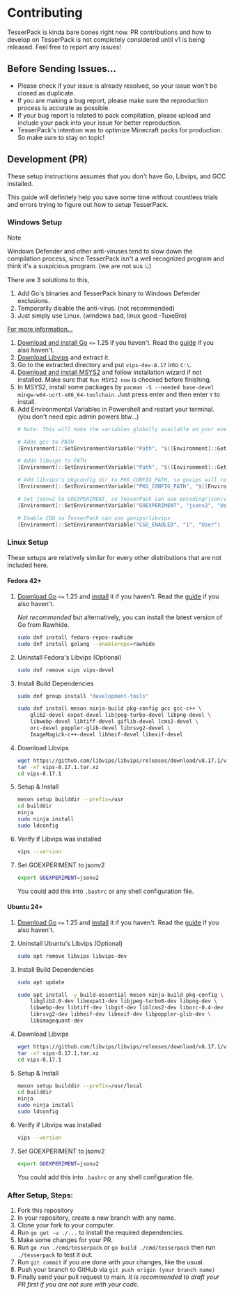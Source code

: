 # Contributing

TesserPack is kinda bare bones right now. PR contributions and how to develop on TesserPack is not completely considered until v1 is being released. Feel free to report any issues!

## Before Sending Issues...

- Please check if your issue is already resolved, so your issue won't be closed as duplicate.
- If you are making a bug report, please make sure the reproduction process is accurate as possible.
- If your bug report is related to pack compilation, please upload and include your pack into your issue for better reproduction.
- TesserPack's intention was to optimize Minecraft packs for production. So make sure to stay on topic!

## Development (PR)

These setup instructions assumes that you don't have Go, Libvips, and GCC installed. 

This guide will definitely help you save some time without countless trials and errors trying to figure out how to setup TesserPack.

### Windows Setup

> [!NOTE]
> Windows Defender and other anti-viruses tend to slow down the compilation process,
> since TesserPack isn't a well recognized program and think it's a suspicious program. (we are not sus ඞ)
>
> There are 3 solutions to this, 
> 1. Add Go's binaries and TesserPack binary to Windows Defender exclusions.
> 2. Temporarily disable the anti-virus. (not recommended)
> 3. Just simply use Linux. (windows bad, linux good -TuxeBro)
>
> [For more information...](https://go.dev/doc/faq#virus)

1. [Download and install Go](https://go.dev/dl/) `<=` 1.25 if you haven't. Read the [guide](https://go.dev/doc/tutorial/getting-started#prerequisites) if you also haven't.
2. [Download Libvips](https://github.com/libvips/build-win64-mxe/releases/download/v8.17.1/vips-dev-w64-web-8.17.1.zip) and extract it.
3. Go to the extracted directory and put `vips-dev-8.17` into `C:\`.
4. [Download and install MSYS2](https://github.com/msys2/msys2-installer/releases/download/2024-12-08/msys2-x86_64-20241208.exe) and follow installation wizard if not installed. Make sure that `Run MSYS2 now` is checked before finishing.
5. In MSYS2, install some packages by `pacman -S --needed base-devel mingw-w64-ucrt-x86_64-toolchain`. Just press enter and then enter `Y` to install.
6. Add Environmental Variables in Powershell and restart your terminal. (you don't need epic admin powers btw...)
    ```powershell
    # Note: This will make the variables globally available on your every terminal.

    # Adds gcc to PATH
    [Environment]::SetEnvironmentVariable("Path", "$([Environment]::GetEnvironmentVariable("Path", "User"));C:\msys64\ucrt64\bin", "User")

    # Adds libvips to PATH
    [Environment]::SetEnvironmentVariable("Path", "$([Environment]::GetEnvironmentVariable("Path", "User"));C:\vips-dev-8.17\bin", "User")

    # Add libvips's pkgconfig dir to PKG_CONFIG_PATH, so govips will recognize it.
    [Environment]::SetEnvironmentVariable("PKG_CONFIG_PATH", "$([Environment]::GetEnvironmentVariable("PKG_CONFIG_PATH", "User"));C:\vips-dev-8.17\lib\pkgconfig", "User")
    
    # Set jsonv2 to GOEXPERIMENT, so TesserPack can use encoding/json/v2
    [Environment]::SetEnvironmentVariable("GOEXPERIMENT", "jsonv2", "User")

    # Enable CGO so TesserPack can use govips/libvips
    [Environment]::SetEnvironmentVariable("CGO_ENABLED", "1", "User")
    ```

### Linux Setup

These setups are relatively similar for every other distributions that are not included here.

#### Fedora 42+

1. [Download Go](https://go.dev/dl/) `<=` 1.25 and [install](https://go.dev/doc/install#install) it if you haven't. Read the [guide](https://go.dev/doc/tutorial/getting-started#prerequisites) if you also haven't.

    *Not recommended* but alternatively, you can install the latest version of Go from Rawhide.
    ```bash
    sudo dnf install fedora-repos-rawhide
    sudo dnf install golang --enablerepo=rawhide
    ```

2. Uninstall Fedora's Libvips (Optional)
    ```bash
    sudo dnf remove vips vips-devel
    ```

3. Install Build Dependencies
    ```bash
    sudo dnf group install "development-tools"

    sudo dnf install meson ninja-build pkg-config gcc gcc-c++ \
        glib2-devel expat-devel libjpeg-turbo-devel libpng-devel \
        libwebp-devel libtiff-devel giflib-devel lcms2-devel \
        orc-devel poppler-glib-devel librsvg2-devel \
        ImageMagick-c++-devel libheif-devel libexif-devel
    ```

4. Download Libvips
    ```bash
    wget https://github.com/libvips/libvips/releases/download/v8.17.1/vips-8.17.1.tar.xz
    tar -xf vips-8.17.1.tar.xz
    cd vips-8.17.1
    ```

5. Setup & Install
    ```bash
    meson setup builddir --prefix=/usr
    cd builddir
    ninja
    sudo ninja install
    sudo ldconfig
    ```

6. Verify if Libvips was installed
    ```bash
    vips --version
    ```

7. Set GOEXPERIMENT to jsonv2
    ```bash
    export GOEXPERIMENT=jsonv2
    ```
    You could add this into `.bashrc` or any shell configuration file.

#### Ubuntu 24+

1. [Download Go](https://go.dev/dl/) `<=` 1.25 and [install](https://go.dev/doc/install#install) it if you haven't. Read the [guide](https://go.dev/doc/tutorial/getting-started#prerequisites) if you also haven't.

2. Uninstall Ubuntu's Libvips (Optional)
    ```bash
    sudo apt remove libvips libvips-dev
    ```

3. Install Build Dependencies
    ```bash
    sudo apt update
    
    sudo apt install -y build-essential meson ninja-build pkg-config \
        libglib2.0-dev libexpat1-dev libjpeg-turbo8-dev libpng-dev \
        libwebp-dev libtiff-dev libgif-dev liblcms2-dev liborc-0.4-dev \
        librsvg2-dev libheif-dev libexif-dev libpoppler-glib-dev \
        libimagequant-dev
    ```

4. Download Libvips
    ```bash
    wget https://github.com/libvips/libvips/releases/download/v8.17.1/vips-8.17.1.tar.xz
    tar -xf vips-8.17.1.tar.xz
    cd vips-8.17.1
    ```

5. Setup & Install
    ```bash
    meson setup builddir --prefix=/usr/local
    cd builddir
    ninja
    sudo ninja install
    sudo ldconfig
    ```

6. Verify if Libvips was installed
    ```bash
    vips --version
    ```

7. Set GOEXPERIMENT to jsonv2
    ```bash
    export GOEXPERIMENT=jsonv2
    ```
    You could add this into `.bashrc` or any shell configuration file.

### After Setup, Steps:

1. Fork this repository
2. In your repository, create a new branch with any name.
3. Clone your fork to your computer.
4. Run `go get -u ./...` to install the required dependencies.
5. Make some changes for your PR.
6. Run `go run ./cmd/tesserpack` or `go build ./cmd/tesserpack` then run `./tesserpack` to test it out.
7. Run `git commit` if you are done with your changes, like the usual.
8. Push your branch to GitHub via `git push origin (your branch name)`
9. Finally send your pull request to main. _It is recommended to draft your PR first if you are not sure with your code._